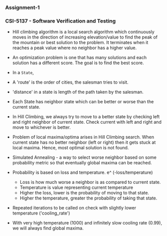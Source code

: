 ### Assignment-1

### CSI-5137 - Software Verification and Testing

- Hill climbing algorithm is a local search algorithm which continuously moves in the direction of increasing elevation/value to find the peak of the mountain or best solution to the problem. It terminates when it reaches a peak value where no neighbor has a higher value.

- An optimization problem is one that has many solutions and each solution has a different score. The goal is to find the best score.

- In a `State`,
- A 'route' is the order of cities, the salesman tries to visit.
- 'distance' in a state is length of the path taken by the salesman.

- Each State has neighbor state which can be better or worse than the current state.

- In Hill Climbing, we always try to move to a better state by checking left and right neighbor of current state. Check current with left and right and move to whichever is better.

- Problem of local maxima/optima arises in Hill Climbing search. When current state has no better neighbor (left or right) then it gets stuck at local maxima. Hence, most optimal solution is not found.

- Simulated Annealing - a way to select worse neighbor based on some probability metric so that eventually global maxima can be reached.

- Probability is based on loss and temperature. e^ (-loss/temperature)
  - Loss is how much worse a neighbor is as compared to current state.
  - Temperature is value representing current temperature
  - Higher the loss, lower is the probability of moving to that state.
  - Higher the temperature, greater the probability of taking that state.
- Repeated iterations to be called on check with slightly lower temperature ('cooling_rate')

- With very high temperature (1000) and infinitely slow cooling rate (0.99), we will always find global maxima.
